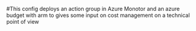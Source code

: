 #This config deploys an action group in Azure Monotor and an azure budget with arm to gives some input on cost management on a technical point of view
